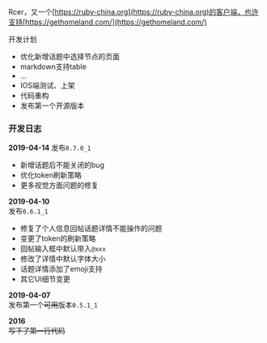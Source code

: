Rcer，又一个[https://ruby-china.org](https://ruby-china.org)的客户端，也许支持[https://gethomeland.com/](https://gethomeland.com/)

开发计划
* 优化新增话题中选择节点的页面
* markdown支持table
* ...
* IOS端测试、上架
* 代码重构
* 发布第一个开源版本

### 开发日志
**2019-04-14**
发布`0.7.0_1`
* 新增话题后不能关闭的bug
* 优化token刷新策略
* 更多视觉方面问题的修复


**2019-04-10**  
发布`0.6.1_1`
* 修复了个人信息回帖话题详情不能操作的问题
* 变更了token的刷新策略
* 回帖输入框中默认带入`@xxx`
* 修改了详情中默认字体大小
* 话题详情添加了emoji支持
* 其它UI细节变更

**2019-04-07**  
发布第一个~~可用~~版本`0.5.1_1`

**2016**  
~~写下了第一行代码~~